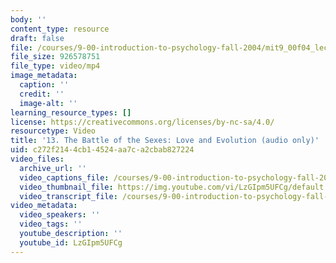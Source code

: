 ```yaml
---
body: ''
content_type: resource
draft: false
file: /courses/9-00-introduction-to-psychology-fall-2004/mit9_00f04_lec13_360p_16_9.mp4
file_size: 926578751
file_type: video/mp4
image_metadata:
  caption: ''
  credit: ''
  image-alt: ''
learning_resource_types: []
license: https://creativecommons.org/licenses/by-nc-sa/4.0/
resourcetype: Video
title: '13. The Battle of the Sexes: Love and Evolution (audio only)'
uid: c272f214-4cb1-4524-aa7c-a2cbab827224
video_files:
  archive_url: ''
  video_captions_file: /courses/9-00-introduction-to-psychology-fall-2004/180IN9pjwahdRtjer_LKFC28BmH-QLZ2O_transcript.webvtt
  video_thumbnail_file: https://img.youtube.com/vi/LzGIpm5UFCg/default.jpg
  video_transcript_file: /courses/9-00-introduction-to-psychology-fall-2004/180IN9pjwahdRtjer_LKFC28BmH-QLZ2O_transcript.pdf
video_metadata:
  video_speakers: ''
  video_tags: ''
  youtube_description: ''
  youtube_id: LzGIpm5UFCg
---
```

